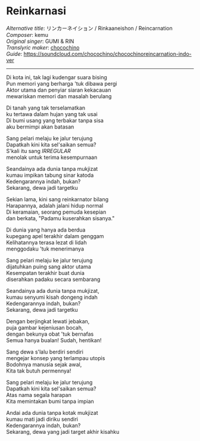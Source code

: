 # Reinkarnasi
_Alternative title_:  リンカーネイション / Rinkaaneishon / Reincarnation  
_Composer_: kemu  
_Original singer_: GUMI & RIN  
_Translyric maker_: [chocochino](http://soundcloud.com/chocochino)  
_Guide_: <https://soundcloud.com/chocochino/chocochinoreincarnation-indo-ver>  

---

Di kota ini, tak lagi kudengar suara bising  
Pun memori yang berharga 'tuk dibawa pergi  
Aktor utama dan penyiar siaran kekacauan  
mewariskan memori dan masalah berulang  

Di tanah yang tak terselamatkan  
ku tertawa dalam hujan yang tak usai  
Di bumi usang yang terbakar tanpa sisa  
aku bermimpi akan batasan  

Sang pelari melaju ke jalur terujung  
Dapatkah kini kita sel'saikan semua?  
S'kali itu sang _IRREGULAR_  
menolak untuk terima kesempurnaan  

Seandainya ada dunia tanpa mukjizat  
kumau impikan tabung sinar katoda  
Kedengarannya indah, bukan?  
Sekarang, dewa jadi targetku  

Sekian lama, kini sang reinkarnator bilang  
Harapannya, adalah jalani hidup normal  
Di keramaian, seorang pemuda kesepian  
dan berkata, "Padamu kuserahkan sisanya."  

Di dunia yang hanya ada berdua  
kupegang apel terakhir dalam genggam  
Kelihatannya terasa lezat di lidah  
menggodaku 'tuk menerimanya  

Sang pelari melaju ke jalur terujung  
dijatuhkan puing sang aktor utama  
Kesempatan terakhir buat dunia  
diserahkan padaku secara sembarang  

Seandainya ada dunia tanpa mukjizat,  
kumau senyumi kisah dongeng indah  
Kedengarannya indah, bukan?  
Sekarang, dewa jadi targetku  

Dengan berjingkat lewati jebakan,  
puja gambar kejeniusan bocah,  
dengan bekunya obat 'tuk bernafas  
Semua hanya bualan! Sudah, hentikan!  

Sang dewa s'lalu berdiri sendiri  
mengejar konsep yang terlampau utopis  
Bodohnya manusia sejak awal,  
Kita tak butuh permennya!  

Sang pelari melaju ke jalur terujung  
Dapatkah kini kita sel'saikan semua?  
Atas nama segala harapan  
Kita memintakan bumi tanpa impian  

Andai ada dunia tanpa kotak mukjizat  
kumau mati jadi diriku sendiri  
Kedengarannya indah, bukan?  
Sekarang, dewa yang jadi target akhir kisahku  

